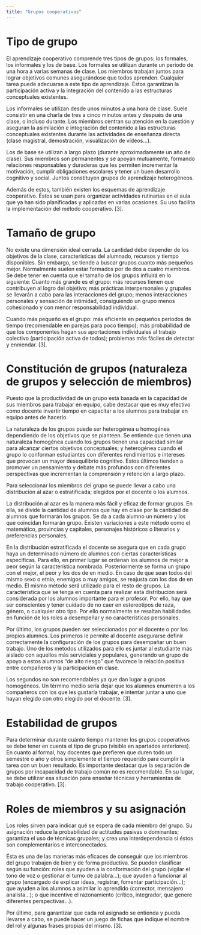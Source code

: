 ```yaml
---
title: "Grupos cooperativos"
---
```


# Tipo de grupo

El aprendizaje cooperativo comprende tres tipos de grupos: los formales, los informales y los de base.
Los formales se utilizan durante un período de una hora a varias semanas de clase. Los miembros trabajan juntos para lograr objetivos comunes asegurándose que todos aprenden. Cualquier tarea puede adecuarse a este tipo de aprendizaje. Éstos garantizan la participación activa y la integración del contenido a las estructuras conceptuales existentes.

Los informales se utilizan desde unos minutos a una hora de clase. Suele consistir en una charla de tres a cinco minutos antes y después de una clase, o incluso durante. Los miembros centran su atención en la cuestión y aseguran la asimilación e integración del contenido a las estructuras conceptuales existentes durante las actividades de enseñanza directa (clase magistral, demostración, visualización de vídeos…).

Los de base se utilizan a largo plazo (durante aproximadamente un año de clase). Sus miembros son permanentes y se apoyan mutuamente, formando relaciones responsables y duraderas que les permiten incrementar la motivación, cumplir obligaciones escolares y tener un buen desarrollo cognitivo y social. Juntos constituyen grupos de aprendizaje heterogéneos. 

Además de estos, también existen los esquemas de aprendizaje cooperativo. Éstos se usan para organizar actividades rutinarias en el aula que ya han sido planificadas y aplicadas en varias ocasiones. Su uso facilita la implementación del método cooperativo. [3].


# Tamaño de grupo

No existe una dimensión ideal cerrada. La cantidad debe depender de los objetivos de la clase, características del alumnado, recursos y tiempo disponibles. Sin embargo, se tiende a buscar grupos cuanto más pequeños mejor. Normalmente suelen estar formados por de dos a cuatro miembros. Se debe tener en cuenta que el tamaño de los grupos influirá en lo siguiente:
Cuanto más grande es el grupo: más recursos tienen que contribuyen al logro del objetivo; más prácticas interpersonales y grupales se llevarán a cabo para las interacciones del grupo; menos interacciones personales y sensación de intimidad, consiguiendo un grupo menos cohesionado y con menor responsabilidad individual.

Cuando más pequeño es el grupo: más eficiente en pequeños periodos de tiempo (recomendable en parejas para poco tiempo); más probabilidad de que los componentes hagan sus aportaciones individuales al trabajo colectivo (participación activa de todos); problemas más fáciles de detectar y enmendar. [3].


# Constitución de grupos (naturaleza de grupos y selección de miembros)

Puesto que la productividad de un grupo está basada en la capacidad de sus miembros para trabajar en equipo, cabe destacar que es muy efectivo como docente invertir tiempo en capacitar a los alumnos para trabajar en equipo antes de hacerlo. 

La naturaleza de los grupos puede ser heterogénea u homogénea dependiendo de los objetivos que se planteen. Se entiende que tienen una naturaleza homogénea cuando los grupos tienen una capacidad similar para alcanzar ciertos objetivos conceptuales; y heterogénea cuando el grupo lo conforman estudiantes con diferentes rendimientos e intereses que provocan un mayor desequilibrio cognitivo. Estos últimos tienden a promover un pensamiento y debate más profundos con diferentes perspectivas que incrementan la comprensión y retención a largo plazo.

Para seleccionar los miembros del grupo se puede llevar a cabo una distribución al azar o estratificada; elegidos por el docente o los alumnos.

La distribución al azar es la manera más fácil y eficaz de formar grupos. En ella, se divide la cantidad de alumnos que hay en clase por la cantidad de alumnos que formarán los grupos. Se da a cada alumno un número y los que coincidan formarán grupo. Existen variaciones a este método como el matemático, provincias y capitales, personajes históricos o literarios y preferencias personales. 

En la distribución estratificada el docente se asegura que en cada grupo haya un determinado número de alumnos con ciertas características específicas. Para ello, en  primer lugar se ordenan los alumnos de mejor a peor según la característica nombrada. Posteriormente se forma un grupo con el mejor, el peor y los dos de en medio. En caso de que sean todos del mismo sexo o etnia, enemigos o muy amigos, se reajusta con los dos de en medio. El mismo método será utilizado para el resto de grupos. La característica que se tenga en cuenta para realizar esta distribución será considerada por los alumnos importante para el profesor. Por ello, hay que ser conscientes y tener cuidado de no caer en estereotipos de raza, género, o cualquier otro tipo. Por ello normalmente se resaltan habilidades en función de los roles a desempeñar y no características personales.

Por último, los grupos pueden ser seleccionados por el docente o por los propios alumnos. 
Los primeros le permite al docente asegurarse definir correctamente la configuración de los grupos para desempañar un buen trabajo. Uno de los métodos utilizados para ello es juntar al estudiante más aislado con aquellos más serviciales y populares, generando un grupo de apoyo a estos alumnos “de alto riesgo” que favorece la relación positiva entre compañeros y la participación en clase.

Los segundos no son recomendables ya que dan lugar a grupos homogéneos. Un término medio sería dejar que los alumnos enumeren a los compañeros con los que les gustaría trabajar, e intentar juntar a uno que hayan elegido con otro elegido por el docente. [3].


# Estabilidad de grupos

Para determinar durante cuánto tiempo mantener los grupos cooperativos se debe tener en cuenta el tipo de grupo (visible en apartados anteriores). En cuanto al formal, hay docentes que prefieren que duren todo un semestre o año y otros simplemente el tiempo requerido para cumplir la tarea con un buen resultado. Es importante destacar que la separación de grupos por incapacidad de trabajo común no es recomendable. En su lugar, se debe utilizar esa situación para enseñar técnicas y herramientas de trabajo cooperativo. [3].


# Roles de miembros y su asignación

Los roles sirven para indicar qué se espera de cada miembro del grupo. Su asignación reduce la probabilidad de actitudes pasivas o dominantes; garantiza el uso de técnicas grupales; y crea una interdependencia si éstos son complementarios e interconectados. 

Ésta es una de las maneras más eficaces de conseguir que los miembros del grupo trabajen de bien y de forma productiva.
Se pueden clasificar según su función: roles que ayuden a la conformación del grupo (vigilar el tono de voz o gestionar el turno de palabra…); que ayuden a funcionar al grupo (encargado de explicar ideas, registrar, fomentar participación…); que ayuden a los alumnos a asimilar lo aprendido (corrector, mensajero analista…); o que incentive el razonamiento (crítico, integrador, que genere diferentes perspectivas…).

Por último, para garantizar que cada rol asignado se entienda y pueda llevarse a cabo, se puede hacer un juego de fichas que indique el nombre del rol y algunas frases propias del mismo. [3].
